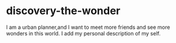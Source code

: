# discovery-the-wonder
I am a urban planner,and I want to meet more friends and see more wonders in this world.
I add my personal description of my self.
